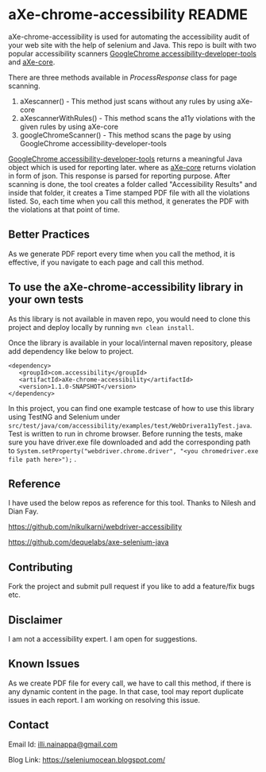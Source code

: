 # aXe-chrome-accessibility README #

aXe-chrome-accessibility is used for automating the accessibility audit of your web site with the help of selenium and Java. This repo is built with two popular accessibility scanners [GoogleChrome accessibility-developer-tools][2] and [aXe-core][1]. 

There are three methods available in <i>ProcessResponse</i> class for page scanning. 
1. aXescanner() - This method just scans without any rules by using aXe-core
2. aXescannerWithRules() - This method scans the a11y violations with the given rules by using aXe-core
3. googleChromeScanner() - This method scans the page by using GoogleChrome accessibility-developer-tools
 
[GoogleChrome accessibility-developer-tools][2] returns a meaningful Java object which is used for reporting later. where as [aXe-core][1] returns violation in form of json. This response is parsed for reporting purpose. After scanning  is done, the tool creates a folder called "Accessibility Results" and inside that folder, it creates a Time stamped PDF file with all the violations listed. So, each time when you call this method, it generates the PDF with the violations at that point of time.

## Better Practices ##

As we generate PDF report every time when you call the method, it is effective, if you navigate to each page and call this method.

## To use the aXe-chrome-accessibility library in your own tests ##

As this library is not available in maven repo, you would need to clone this project and deploy locally by running `mvn clean install`.

Once the library is available in your local/internal maven repository, please add dependency like below to project.

```
<dependency>
   <groupId>com.accessibility</groupId>
   <artifactId>aXe-chrome-accessibility</artifactId>
   <version>1.1.0-SNAPSHOT</version>
</dependency>
```

In this project, you can find one example testcase of how to use this library using TestNG and Selenium under `src/test/java/com/accessibility/examples/test/WebDrivera11yTest.java`. Test is written to run in chrome browser. Before running the tests, make sure you have driver.exe file downloaded and add the corresponding path to `System.setProperty("webdriver.chrome.driver", "<you chromedriver.exe file path here>");` .  

## Reference ##

I have used the below repos as reference for this tool. Thanks to Nilesh and Dian Fay.

https://github.com/nikulkarni/webdriver-accessibility

https://github.com/dequelabs/axe-selenium-java

## Contributing ##

Fork the project and submit pull request if you like to add a feature/fix bugs etc.
	
## Disclaimer ##

I am not a accessibility expert. I am open for suggestions.

## Known Issues ##
As we create PDF file for every call, we have to call this method, if there is any dynamic content in the page. In that case, tool may report duplicate issues in each report. I am working on resolving this issue.

## Contact ##

Email Id: illi.nainappa@gmail.com

Blog Link: https://seleniumocean.blogspot.com/


[1]: https://github.com/dequelabs/axe-core/tree/master "aXe-core"
[2]: https://github.com/GoogleChrome/accessibility-developer-tools "GoogleChrome accessibility-developer-tools"

